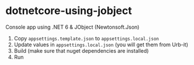 # dotnetcore-using-jobject

Console app using .NET 6 & JObject (Newtonsoft.Json)

1. Copy `appsettings.template.json` to `appsettings.local.json`
2. Update values in `appsettings.local.json` (you will get them from Urb-it)
3. Build (make sure that nuget dependencies are installed)
4. Run
